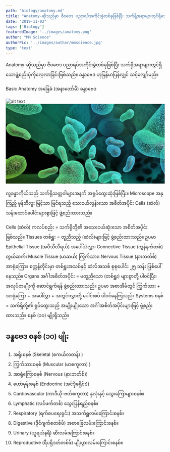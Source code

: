 ```yaml
---
path: 'biology/anatomy.md'
title: "Anatomy-ဆိုသည်မှာ ဇီဝဗေဒ ပညာရပ်အကိုင်းခွဲတစ်ခုဖြစ်ပြီး သက်ရှိအရာများတွင်ရှိသောဖွဲ့စည်းပုံကိုလေ့လာခြင်းဖြစ်သည်။"
date: "2019-11-03"
tags: ['Biology']
featuredImage: '../images/anatomy.png'
author: "MM Science"
authorPic: '../images/author/mmscience.jpg'
type: 'text'
---
```


Anatomy-ဆိုသည်မှာ ဇီဝဗေဒ ပညာရပ်အကိုင်းခွဲတစ်ခုဖြစ်ပြီး သက်ရှိအရာများတွင်ရှိသောဖွဲ့စည်းပုံကိုလေ့လာခြင်းဖြစ်သည်။ ခန္ဓာဗေဒ ဟုမြန်မာပြန်လျှင် သင့်လျှော်မည်။

Basic Anatomy အခြေခံ (အနာတော်မီ) ခန္ဓာဗေဒ

![alt text](./images/botany.jpg)
![alt](./biology.jpeg)

လူ့ခန္ဓာကိုယ်သည် သက်ရှိသတ္တဝါများအနက် အရှုပ်ထွေးဆုံးဖြစ်ပြီး။ Microscope အနုကြည့် မှန်ဘီလူး ဖြင့်သာ မြင်ရသည့် သေးငယ်လွန်းသော အစိတ်အပိုင်း Cells (ဆဲလ်) သန်းထောင်ပေါင်းများစွာဖြင့် ဖွဲ့စည်းထားသည်။

Cells (ဆဲလ်) ကလပ်စည်း = သက်ရှိတို့၏ အသေးငယ်ဆုံးသော အစိတ်အပိုင်းဖြစ်သည်။
Tissues တစ်ရှူး = တူညီသည့် (ဆဲလ်)များဖြင့် ဖွဲ့စည်းထားသည်။ ဥပမာ Epithelial Tissue (အပီသီလီရယ်) အပေါ်ယံလွှာ၊ Connective Tissue (ကွန်နက်တစ်) တွယ်ဆက်၊ Muscle Tissue (မာဆယ်) ကြွက်သား၊ Nervous Tissue (နားဘတ်စ်) အာရုံကြော။ စက္ကန့်တိုင်းမှာ တစ်ရှူးအသစ်နှင့် ဆဲလ်အသစ် စုစုပေါင်း ၂၅ သန်း ဖြစ်ပေါ်နေသည်။
Organs အင်္ဂါအစိတ်အပိုင်း = မတူညီသော (တစ်ရှူး) များစွာတို့ ပါဝင်ပြီး၊ အလုပ်တမျိုးကို ဆောင်ရွက်ရန် ဖွဲ့စည်းထားသည်။ ဥပမာ အစာအိမ်တွင် ကြွက်သား + အာရုံကြော + အပေါ်လွှာ + အတွင်းလွှာတို့ ပေါင်းစပ် ပါဝင်နေကြသည်။
Systems စနစ် = သက်ရှိတို့၏ ရှုပ်ထွေးသည့် အမျိုးမျိုးသော အင်္ဂါအစိတ်အပိုင်းများဖြင့် ဖွဲ့စည်း ထားသည်။ စနစ် (၁ဝ) မျိုးရှိသည်။

## ခန္ဓဗေဒ စနစ် (၁ဝ) မျိုး
<ol>
    <li>အရိုးစနစ် (Skeletal (စကယ်လတန်) )</li>
    <li>ကြွက်သားစနစ် (Muscular (မာစကူလာ) )</li>
    <li>အာရုံကြောစနစ် (Nervous (နားဘတ်စ်))</li>
    <li>ဟော်မုန်းစနစ် (Endocrine (အင်ဒိုခရိုင်း))</li>
    <li>Cardiovascular (ကာဒီယို-ဗတ်စကူလာ) နှလုံးနှင့် သွေးကြောများစနစ်။</li>
    <li>Lymphatic (လင်ဖက်တစ်) သွေးပြန်ရည်စနစ်။</li>
    <li>Respiratory (ရက်စပရေးရှင်း) အသက်ရှူလမ်းကြောင်းစနစ်။</li>
    <li>Digestive (ဒိုင်ဂျက်စတစ်ဖ်) အစာခြေလမ်းကြောင်းစနစ်။</li>
    <li>Urinary (ယူရယ်နရီ) ဆီးလမ်းကြောင်းစနစ်။</li>
    <li>Reproductive (ရီပရိုဒတ်တစ်ဖ်) မျိုးပွားလမ်းကြောင်းစနစ်။</li>
</ol>








